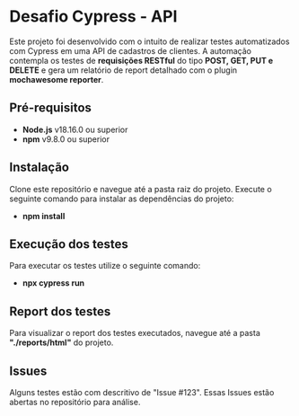 # Desafio Cypress - API

Este projeto foi desenvolvido com o intuito de realizar testes automatizados com Cypress em uma API de cadastros de clientes. 
A automação contempla os testes de **requisições RESTful** do tipo **POST, GET, PUT e DELETE** e gera um relatório de report detalhado com o plugin **mochawesome reporter**.

## Pré-requisitos

- **Node.js** v18.16.0 ou superior
- **npm** v9.8.0 ou superior

## Instalação
Clone este repositório e navegue até a pasta raiz do projeto.
Execute o seguinte comando para instalar as dependências do projeto: 

- **npm install**

## Execução dos testes
Para executar os testes utilize o seguinte comando:

- **npx cypress run**

## Report dos testes
Para visualizar o report dos testes executados, navegue até a pasta **"./reports/html"** do projeto.

## Issues
Alguns testes estão com descritivo de "Issue #123". Essas Issues estão abertas no repositório para análise.